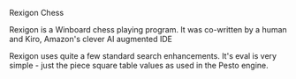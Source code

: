 Rexigon Chess

Rexigon is a Winboard chess playing program. It was co-written by a human and Kiro, Amazon's clever AI augmented IDE

Rexigon uses quite a few standard search enhancements. It's eval is very simple - just the piece square table values as used in the Pesto engine.

